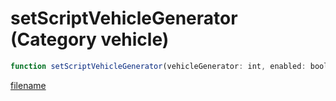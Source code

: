 # setScriptVehicleGenerator (Category vehicle)

```js
function setScriptVehicleGenerator(vehicleGenerator: int, enabled: boolean): void
```

[filename](setScriptVehicleGenerator_m.md ':include')